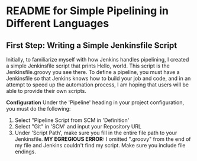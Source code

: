 # README for Simple Pipelining in Different Languages
## First Step: Writing a Simple Jenkinsfile Script
  
  Initially, to familiarize myself with how Jenkins handles pipelining, I created a simple Jenkinsfile script that prints Hello, world. 
  This script is the Jenkinsfile.groovy you see there. To define a pipeline, you must have a Jenkinsfile so that Jenkins knows how to build
  your job and code, and in an attempt to speed up the automation process, I am hoping that users will be able to provide their own scripts.
  
**Configuration**
Under the 'Pipeline' heading in your project configuration, you must do the following:
1. Select "Pipeline Script from SCM in 'Definition'
2. Select "Git" in 'SCM' and input your Repository URL
3. Under 'Script Path', make sure you fill in the entire file path to your Jenkinsfile.
**MY EGREGIOUS ERROR:** I omitted ".groovy" from the end of my file and Jenkins couldn't find my script. Make sure you include file endings.
